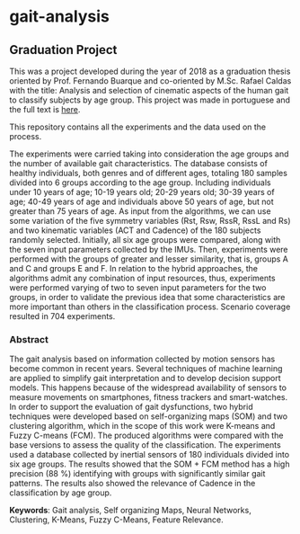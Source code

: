 # gait-analysis


## Graduation Project
This was a project developed during the year of 2018 as a graduation thesis oriented by Prof. Fernando Buarque and co-oriented by M.Sc. Rafael Caldas with the title: Analysis and selection of cinematic aspects of the human gait to classify subjects by age group. This project was made in portuguese and the full text is [here](https://drive.google.com/file/d/1pqHtTaTi5BP9sa2CXS9OoK8W09H4C2V1/view?usp=sharing).

This repository contains all the experiments and the data used on the process.

The experiments were carried taking into consideration the age groups and the number of available gait characteristics. The database consists of healthy individuals, both genres and of different ages, totaling 180 samples divided into 6 groups according to the age group. Including individuals under 10 years of age; 10-19 years old; 20-29 years old; 30-39 years of age; 40-49 years of age and individuals above 50 years of age, but not greater than 75 years of age. As input from the algorithms, we can use some variation of the five symmetry variables (Rst, Rsw, RssR, RssL and Rs) and two kinematic variables (ACT and Cadence) of the 180 subjects randomly selected. Initially, all six age groups were compared, along with the seven input parameters collected by the IMUs. Then, experiments were performed with the groups of greater and lesser similarity, that is, groups A and C and groups E and F. In relation to the hybrid approaches, the algorithms admit any combination of input resources, thus, experiments were performed varying of two to seven input parameters for the two groups, in order to validate the previous idea that some characteristics are more important than others in the classification process. Scenario coverage resulted in 704 experiments.


### Abstract
The gait analysis based on information collected by motion sensors has become common in recent years. Several techniques of machine learning are applied to simplify gait interpretation and to develop decision support models. This happens because of the widespread availability of sensors to measure movements on smartphones, fitness trackers and smart-watches. In order to support the evaluation of gait dysfunctions, two hybrid techniques were developed based on self-organizing maps (SOM) and two clustering algorithm, which in the scope of this work were K-means and Fuzzy C-means (FCM). The produced algorithms were compared with the base versions to assess the quality of the classification. The experiments used a database collected by inertial sensors of 180 individuals divided into six age groups. The results showed that the SOM + FCM method has a high precision (88 %) identifying with groups with significantly similar gait patterns. The results also showed the relevance of Cadence in the classification by age group.


**Keywords**: Gait analysis, Self organizing Maps, Neural Networks, Clustering, K-Means,
Fuzzy C-Means, Feature Relevance.
